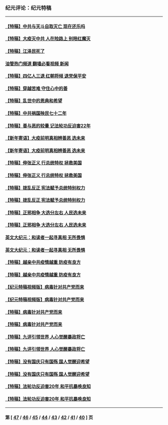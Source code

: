 ### 纪元评论：纪元特稿
---
#### [【特稿】中共与天斗自取灭亡 现在还乐吗](../../pages/nsc424/n13897482.md?02030330) 
#### [【特稿】大疫灭中共 人在险路上 别陪红魔灭](../../pages/nsc424/n13890697.md?02030330) 
#### [【特稿】江泽民死了](../../pages/nsc424/n13876300.md?02030330) 
#### [油管热门频道 翻墙必看视频 新闻](ok?02030330)
#### [【特稿】四亿人三退 红朝将倾 退党保平安](../../pages/nsc424/n13794378.md?02030330) 
#### [【特稿】穿越苦难 守住心中的善](../../pages/nsc424/n13784979.md?02030330) 
#### [【特稿】乱世中的恩典和希望](../../pages/nsc424/n13734687.md?02030330) 
#### [【特稿】中共祸国殃民七十二年](../../pages/nsc424/n13272607.md?02030330) 
#### [【特稿】善与恶的较量 记法轮功反迫害22年](../../pages/nsc424/n13086597.md?02030330) 
#### [【新年寄语】大疫前明真相辨善恶 选未来](../../pages/nsc424/n12660855.md?02030330) 
#### [【新年寄语】大疫前明真相辨善恶 选未来](../../pages/nsc424/n12660855.md?02030330) 
#### [【特稿】伸张正义 行总统特权 拯救美国](../../pages/nsc424/n12616806.md?02030330) 
#### [【特稿】伸张正义 行总统特权 拯救美国](../../pages/nsc424/n12616806.md?02030330) 
#### [【特稿】拨乱反正 宪法赋予总统特别权力](../../pages/nsc424/n12598306.md?02030330) 
#### [【特稿】拨乱反正 宪法赋予总统特别权力](../../pages/nsc424/n12598306.md?02030330) 
#### [【特稿】正邪相争 大选分左右 人民选未来](../../pages/nsc424/n12545208.md?02030330) 
#### [【特稿】正邪相争 大选分左右 人民选未来](../../pages/nsc424/n12545208.md?02030330) 
#### [英文大纪元：和读者一起寻真相 无所畏惧](../../pages/nsc424/n12542027.md?02030330) 
#### [英文大纪元：和读者一起寻真相 无所畏惧](../../pages/nsc424/n12542027.md?02030330) 
#### [【特稿】越亲中共疫情越重 防疫有良方](../../pages/nsc424/n12042989.md?02030330) 
#### [【特稿】越亲中共疫情越重 防疫有良方](../../pages/nsc424/n12042989.md?02030330) 
#### [【纪元特稿视频版】病毒针对共产党而来](../../pages/nsc424/n11977328.md?02030330) 
#### [【纪元特稿视频版】病毒针对共产党而来](../../pages/nsc424/n11977328.md?02030330) 
#### [【特稿】病毒针对共产党而来](../../pages/nsc424/n11928818.md?02030330) 
#### [【特稿】病毒针对共产党而来](../../pages/nsc424/n11928818.md?02030330) 
#### [【特稿】九评引领世界 人心觉醒暴政将亡](../../pages/nsc424/n11660496.md?02030330) 
#### [【特稿】九评引领世界 人心觉醒暴政将亡](../../pages/nsc424/n11660496.md?02030330) 
#### [【特稿】没有国庆只有国殇 国人觉醒迎希望](../../pages/nsc424/n11549354.md?02030330) 
#### [【特稿】没有国庆只有国殇 国人觉醒迎希望](../../pages/nsc424/n11549354.md?02030330) 
#### [【特稿】法轮功反迫害20年 和平抗暴唤良知](../../pages/nsc424/n11389135.md?02030330) 
#### [【特稿】法轮功反迫害20年 和平抗暴唤良知](../../pages/nsc424/n11389135.md?02030330) 

---
#### 第 [ [47](./47.md?02030330) / [46](./46.md?02030330) / [45](./45.md?02030330) / [44](./44.md?02030330) / [43](./43.md?02030330) / [42](./42.md?02030330) / [41](./41.md?02030330) / [40](./40.md?02030330) ] 页
